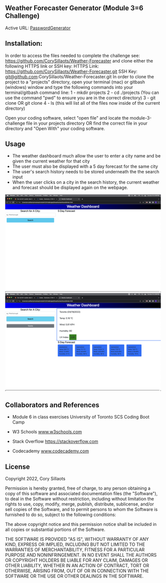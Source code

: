## Weather Forecaster Generator (Module 3=6 Challenge)

Active URL: [PasswordGenerator](https://corysillaots.github.io/Weather-Forecaster/)
## Installation:
In order to access the files needed to complete the challenge see: https://github.com/CorySillaots/Weather-Forecaster and clone either the following HTTPS link or SSH key:
HTTPS Link: https://github.com/CorySillaots/Weather-Forecaster.git
SSH Key: git@github.com:CorySillaots/Weather-Forecaster.git
In order to clone the project to a "projects" directory, open your terminal (mac) or gitbash (windows) window and type the following commands into your terminal/gitbash command line:
1 - mkdir projects
2 - cd ./projects (You can use the command "pwd" to ensure you are in the correct directory)
3 - git clone <HTTPS link> OR git clone <SSH Key>
4 - ls (this will list all of the files now inside of the current directory)

Open your coding software, select "open file" and locate the module-3-challenge file in your projects directory OR find the correct file in your directory and "Open With" your coding software.

## Usage
 - The weather dashboard much allow the user to enter a city name and be given the current weather for that city
 - The user must also be displayed with a 5 day forecast for the same city
 - The user's search history needs to be stored underneath the the search input
 - When the user clicks on a city in the search history, the current weather and forecast should be displayed again on the webpage.


![image](./assets/images/image1.png)
![image](./assets/images/image2.png)


## Collaborators and References
- Module 6 in class exercises
    University of Toronto SCS Coding Boot Camp

- W3 Schools
    www.w3schools.com

- Stack Overflow
    https://stackoverflow.com

- Codecademy
    www.codecademy.com

## License
Copyright 2022, Cory Sillaots

Permission is hereby granted, free of charge, to any person obtaining a copy of this software and associated documentation files (the "Software"), to deal in the Software without restriction, including without limitation the rights to use, copy, modify, merge, publish, distribute, sublicense, and/or sell copies of the Software, and to permit persons to whom the Software is furnished to do so, subject to the following conditions:

The above copyright notice and this permission notice shall be included in all copies or substantial portions of the Software.

THE SOFTWARE IS PROVIDED "AS IS", WITHOUT WARRANTY OF ANY KIND, EXPRESS OR IMPLIED, INCLUDING BUT NOT LIMITED TO THE WARRANTIES OF MERCHANTABILITY, FITNESS FOR A PARTICULAR PURPOSE AND NONINFRINGEMENT. IN NO EVENT SHALL THE AUTHORS OR COPYRIGHT HOLDERS BE LIABLE FOR ANY CLAIM, DAMAGES OR OTHER LIABILITY, WHETHER IN AN ACTION OF CONTRACT, TORT OR OTHERWISE, ARISING FROM, OUT OF OR IN CONNECTION WITH THE SOFTWARE OR THE USE OR OTHER DEALINGS IN THE SOFTWARE.

